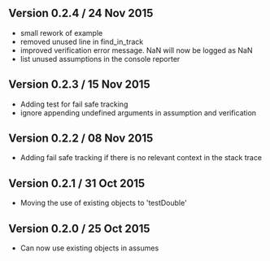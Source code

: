 Version 0.2.4 / 24 Nov 2015
-------------
* small rework of example
* removed unused line in find_in_track
* improved verification error message. NaN will now be logged as NaN
* list unused assumptions in the console reporter

Version 0.2.3 / 15 Nov 2015
-------------
* Adding test for fail safe tracking
* ignore appending undefined arguments in assumption and verification

Version 0.2.2 / 08 Nov 2015
-------------
* Adding fail safe tracking if there is no relevant context in the stack trace

Version 0.2.1 / 31 Oct 2015
-------------
* Moving the use of existing objects to 'testDouble'

Version 0.2.0 / 25 Oct 2015
-------------
* Can now use existing objects in assumes

